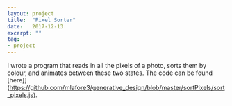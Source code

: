 ```yaml
---
layout: project
title:  "Pixel Sorter"
date:   2017-12-13
excerpt: ""
tag:
- project
---
```

I wrote a program that reads in all the pixels of a photo, sorts them by colour, and animates between these two states. The code can be found [here]](https://github.com/mlafore3/generative_design/blob/master/sortPixels/sort_pixels.js).